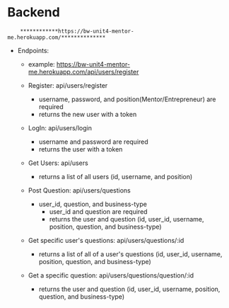 # Backend

        ************https://bw-unit4-mentor-me.herokuapp.com/**************

- Endpoints:
  - example: https://bw-unit4-mentor-me.herokuapp.com/api/users/register

  - Register: api/users/register
    - username, password, and position(Mentor/Entrepreneur) are required
    - returns the new user with a token

  - LogIn:  api/users/login
    - username and password are required
    - returns the user with a token

  - Get Users:  api/users
    - returns a list of all users (id, username, and position)

  - Post Question:  api/users/questions
    - user_id, question, and business-type
      - user_id and question are required
      - returns the user and question (id, user_id, username, position, question, and business-type)

  - Get specific user's questions:  api/users/questions/:id
    - returns a list of all of a user's questions (id, user_id, username, position, question, and business-type)

  - Get a specific question:  api/users/questions/question/:id
    - returns the user and question (id, user_id, username, position, question, and business-type) 